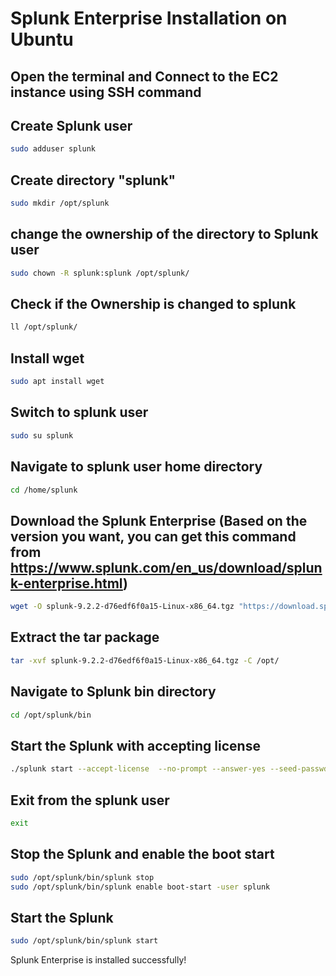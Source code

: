 # Splunk Enterprise Installation on Ubuntu

## Open the terminal and Connect to the EC2 instance using SSH command

## Create Splunk user
```bash
sudo adduser splunk
```
## Create directory "splunk"
```bash
sudo mkdir /opt/splunk
```
## change the ownership of the directory to Splunk user
```bash
sudo chown -R splunk:splunk /opt/splunk/
```
## Check if the Ownership is changed to splunk
```bash
ll /opt/splunk/
```
## Install wget
```bash
sudo apt install wget
```

## Switch to splunk user
```bash
sudo su splunk
```

## Navigate to splunk user home directory
```bash
cd /home/splunk
```
## Download the Splunk Enterprise (Based on the version you want, you can get this command from https://www.splunk.com/en_us/download/splunk-enterprise.html) 
```bash
wget -O splunk-9.2.2-d76edf6f0a15-Linux-x86_64.tgz "https://download.splunk.com/products/splunk/releases/9.2.2/linux/splunk-9.2.2-d76edf6f0a15-Linux-x86_64.tgz"
```
## Extract the tar package
```bash
tar -xvf splunk-9.2.2-d76edf6f0a15-Linux-x86_64.tgz -C /opt/
```
## Navigate to Splunk bin directory
```bash
cd /opt/splunk/bin
```
## Start the Splunk with accepting license
```bash
./splunk start --accept-license  --no-prompt --answer-yes --seed-passwd YOUR_PASSWORD
```
## Exit from the splunk user
```bash
exit
```
## Stop the Splunk and enable the boot start
```bash
sudo /opt/splunk/bin/splunk stop
sudo /opt/splunk/bin/splunk enable boot-start -user splunk
```
## Start the Splunk
```bash
sudo /opt/splunk/bin/splunk start
```
Splunk Enterprise is installed successfully!
